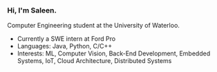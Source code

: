 ### Hi, I'm Saleen.

Computer Engineering student at the University of Waterloo.

- Currently a SWE intern at Ford Pro
- Languages: Java, Python, C/C++
- Interests: ML, Computer Vision, Back-End Development, Embedded Systems, IoT, Cloud Architecture, Distributed Systems

